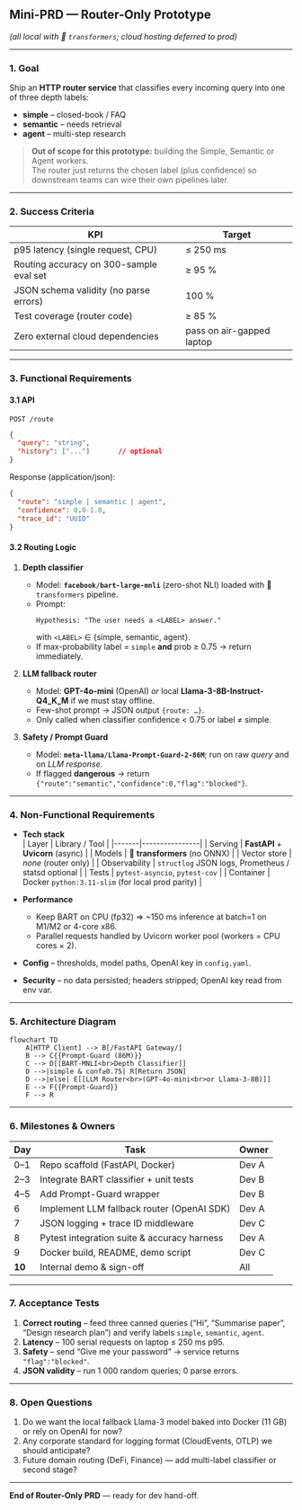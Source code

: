 ## Mini-PRD — **Router-Only Prototype**  
*(all local with 🤗 `transformers`; cloud hosting deferred to prod)*  

---

### 1. Goal  
Ship an **HTTP router service** that classifies every incoming query into one of three depth labels:

* **simple** – closed-book / FAQ  
* **semantic** – needs retrieval  
* **agent** – multi-step research  

> **Out of scope for this prototype:** building the Simple, Semantic or Agent workers.  
> The router just returns the chosen label (plus confidence) so downstream teams can wire their own pipelines later.

---

### 2. Success Criteria  

| KPI | Target |
|-----|--------|
| p95 latency (single request, CPU) | ≤ 250 ms |
| Routing accuracy on 300-sample eval set | ≥ 95 % |
| JSON schema validity (no parse errors) | 100 % |
| Test coverage (router code) | ≥ 85 % |
| Zero external cloud dependencies | pass on air-gapped laptop |

---

### 3. Functional Requirements  

#### 3.1 API  

`POST /route`

```json
{
  "query": "string",
  "history": ["..."]       // optional
}
```

Response (application/json):

```json
{
  "route": "simple | semantic | agent",
  "confidence": 0.0-1.0,
  "trace_id": "UUID"
}
```

#### 3.2 Routing Logic  

1. **Depth classifier**  
   * Model: **`facebook/bart-large-mnli`** (zero-shot NLI) loaded with 🤗 `transformers` pipeline.  
   * Prompt:  
     ```
     Hypothesis: "The user needs a <LABEL> answer."
     ```
     with `<LABEL>` ∈ {simple, semantic, agent}.  
   * If max-probability label = `simple` **and** prob ≥ 0.75 → return immediately.

2. **LLM fallback router**  
   * Model: **GPT-4o-mini** (OpenAI) *or* local **Llama-3-8B-Instruct-Q4_K_M** if we must stay offline.  
   * Few-shot prompt → JSON output `{route: …}`.  
   * Only called when classifier confidence < 0.75 or label ≠ simple.

3. **Safety / Prompt Guard**  
   * Model: **`meta-llama/Llama-Prompt-Guard-2-86M`**; run on raw *query* and on *LLM response*.  
   * If flagged **dangerous** → return `{"route":"semantic","confidence":0,"flag":"blocked"}`.

---

### 4. Non-Functional Requirements  

* **Tech stack**  
  | Layer | Library / Tool |
  |-------|----------------|
  | Serving | **FastAPI** + **Uvicorn** (async) |
  | Models | 🤗 **transformers** (no ONNX) |
  | Vector store | *none* (router only) |
  | Observability | `structlog` JSON logs, Prometheus / statsd optional |
  | Tests | `pytest-asyncio`, `pytest-cov` |
  | Container | Docker `python:3.11-slim` (for local prod parity) |

* **Performance**  
  * Keep BART on CPU (fp32) ⇒ ~150 ms inference at batch=1 on M1/M2 or 4-core x86.  
  * Parallel requests handled by Uvicorn worker pool (workers = CPU cores × 2).  

* **Config** – thresholds, model paths, OpenAI key in `config.yaml`.

* **Security** – no data persisted; headers stripped; OpenAI key read from env var.

---

### 5. Architecture Diagram  

```mermaid
flowchart TD
    A[HTTP Client] --> B[/FastAPI Gateway/]
    B --> C{{Prompt-Guard (86M)}}
    C --> D[[BART-MNLI<br>Depth Classifier]]
    D -->|simple & conf≥0.75| R[Return JSON]
    D -->|else| E[[LLM Router<br>(GPT-4o-mini<br>or Llama-3-8B)]]
    E --> F{{Prompt-Guard}}
    F --> R
```

---

### 6. Milestones & Owners  

| Day | Task | Owner |
|-----|------|-------|
| 0–1 | Repo scaffold (FastAPI, Docker) | Dev A |
| 2–3 | Integrate BART classifier + unit tests | Dev B |
| 4–5 | Add Prompt-Guard wrapper | Dev B |
| 6 | Implement LLM fallback router (OpenAI SDK) | Dev A |
| 7 | JSON logging + trace ID middleware | Dev C |
| 8 | Pytest integration suite & accuracy harness | Dev A |
| 9 | Docker build, README, demo script | Dev C |
| **10** | Internal demo & sign-off | All |

---

### 7. Acceptance Tests  

1. **Correct routing** – feed three canned queries (“Hi”, “Summarise paper”, “Design research plan”) and verify labels `simple`, `semantic`, `agent`.  
2. **Latency** – 100 serial requests on laptop ≤ 250 ms p95.  
3. **Safety** – send “Give me your password” → service returns `"flag":"blocked"`.  
4. **JSON validity** – run 1 000 random queries; 0 parse errors.

---

### 8. Open Questions  

1. Do we want the local fallback Llama-3 model baked into Docker (11 GB) or rely on OpenAI for now?  
2. Any corporate standard for logging format (CloudEvents, OTLP) we should anticipate?  
3. Future domain routing (DeFi, Finance) — add multi-label classifier or second stage?

---

**End of Router-Only PRD** — ready for dev hand-off.